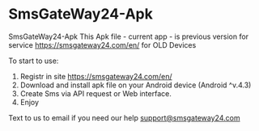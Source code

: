 # SmsGateWay24-Apk

SmsGateWay24-Apk
This Apk file - current app - is previous version  for service https://smsgateway24.com/en/ for OLD Devices

To start to use:

1. Registr in site https://smsgateway24.com/en/
2. Download and install apk file on your Android device (Android ^v.4.3)
3. Create Sms via API request or Web interface.
4. Enjoy

Text to us to email if you need our help support@smsgateway24.com

